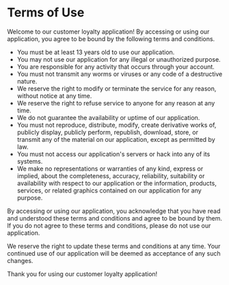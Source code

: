 # Terms of Use

Welcome to our customer loyalty application! By accessing or using our application, you agree to be bound
by the following terms and conditions.

 - You must be at least 13 years old to use our application.
 - You may not use our application for any illegal or unauthorized purpose.
 - You are responsible for any activity that occurs through your account.
 - You must not transmit any worms or viruses or any code of a destructive nature.
 - We reserve the right to modify or terminate the service for any reason, without notice at any time.
 - We reserve the right to refuse service to anyone for any reason at any time.
 - We do not guarantee the availability or uptime of our application.
 - You must not reproduce, distribute, modify, create derivative works of, publicly display, publicly perform, republish, download, store, or transmit any of the material on our application, except as permitted by law.
 - You must not access our application's servers or hack into any of its systems.
 - We make no representations or warranties of any kind, express or implied, about the completeness, accuracy, reliability, suitability or availability with respect to our application or the information, products, services, or related graphics contained on our application for any purpose.

By accessing or using our application, you acknowledge that you have read and understood these terms and
conditions and agree to be bound by them. If you do not agree to these terms and conditions, please do
not use our application.

We reserve the right to update these terms and conditions at any time. Your continued use of our
application will be deemed as acceptance of any such changes.

Thank you for using our customer loyalty application!